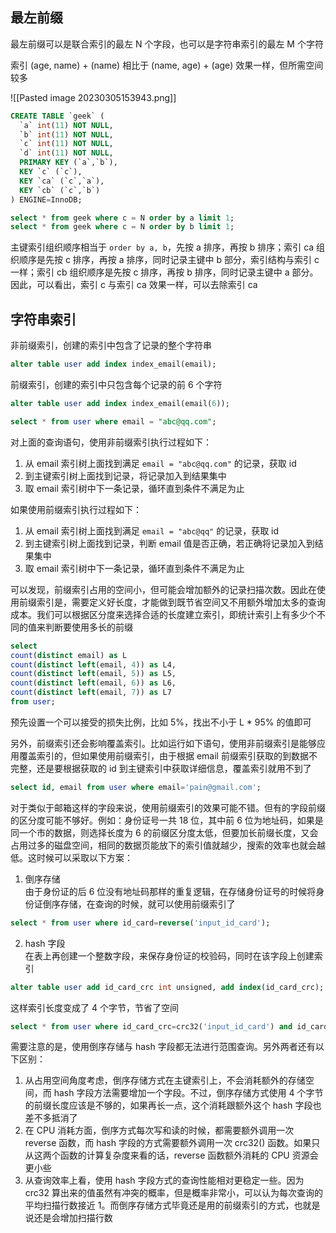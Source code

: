## 最左前缀

最左前缀可以是联合索引的最左 N 个字段，也可以是字符串索引的最左 M 个字符

索引 (age, name) + (name) 相比于 (name, age) + (age) 效果一样，但所需空间较多

![[Pasted image 20230305153943.png]]

```sql
CREATE TABLE `geek` (
  `a` int(11) NOT NULL,
  `b` int(11) NOT NULL,
  `c` int(11) NOT NULL,
  `d` int(11) NOT NULL,
  PRIMARY KEY (`a`,`b`),
  KEY `c` (`c`),
  KEY `ca` (`c`,`a`),
  KEY `cb` (`c`,`b`)
) ENGINE=InnoDB;
```

```sql
select * from geek where c = N order by a limit 1;
select * from geek where c = N order by b limit 1;
```

主键索引组织顺序相当于 `order by a, b`，先按 a 排序，再按 b 排序；索引 ca 组织顺序是先按 c 排序，再按 a 排序，同时记录主键中 b 部分，索引结构与索引 c 一样；索引 cb 组织顺序是先按 c 排序，再按 b 排序，同时记录主键中 a 部分。因此，可以看出，索引 c 与索引 ca 效果一样，可以去除索引 ca

## 字符串索引

非前缀索引，创建的索引中包含了记录的整个字符串

```sql
alter table user add index index_email(email);
```

前缀索引，创建的索引中只包含每个记录的前 6 个字符

```sql
alter table user add index index_email(email(6));
```

```sql
select * from user where email = "abc@qq.com";
```

对上面的查询语句，使用非前缀索引执行过程如下：

1.  从 email 索引树上面找到满足 `email = "abc@qq.com"` 的记录，获取 id
2.  到主键索引树上面找到记录，将记录加入到结果集中
3.  取 email 索引树中下一条记录，循环直到条件不满足为止

如果使用前缀索引执行过程如下：

1.  从 email 索引树上面找到满足 `email = "abc@qq"` 的记录，获取 id
2.  到主键索引树上面找到记录，判断 email 值是否正确，若正确将记录加入到结果集中
3.  取 email 索引树中下一条记录，循环直到条件不满足为止

可以发现，前缀索引占用的空间小，但可能会增加额外的记录扫描次数。因此在使用前缀索引是，需要定义好长度，才能做到既节省空间又不用额外增加太多的查询成本。我们可以根据区分度来选择合适的长度建立索引，即统计索引上有多少个不同的值来判断要使用多长的前缀

```sql
select
count(distinct email) as L
count(distinct left(email, 4)) as L4,
count(distinct left(email, 5)) as L5,
count(distinct left(email, 6)) as L6,
count(distinct left(email, 7)) as L7
from user;
```

预先设置一个可以接受的损失比例，比如 5%，找出不小于 L * 95% 的值即可

另外，前缀索引还会影响覆盖索引。比如运行如下语句，使用非前缀索引是能够应用覆盖索引的，但如果使用前缀索引，由于根据 email 前缀索引获取的到数据不完整，还是要根据获取的 id 到主键索引中获取详细信息，覆盖索引就用不到了

```sql
select id, email from user where email='pain@gmail.com';
```

对于类似于邮箱这样的字段来说，使用前缀索引的效果可能不错。但有的字段前缀的区分度可能不够好。例如：身份证号一共 18 位，其中前 6 位为地址码，如果是同一个市的数据，则选择长度为 6 的前缀区分度太低，但要加长前缀长度，又会占用过多的磁盘空间，相同的数据页能放下的索引值就越少，搜索的效率也就会越低。这时候可以采取以下方案：

1.  倒序存储  
    由于身份证的后 6 位没有地址码那样的重复逻辑，在存储身份证号的时候将身份证倒序存储，在查询的时候，就可以使用前缀索引了

```sql
select * from user where id_card=reverse('input_id_card');
```

2.  hash 字段  
    在表上再创建一个整数字段，来保存身份证的校验码，同时在该字段上创建索引

```sql
alter table user add id_card_crc int unsigned, add index(id_card_crc);
```

这样索引长度变成了 4 个字节，节省了空间

```sql
select * from user where id_card_crc=crc32('input_id_card') and id_card='input_id_card';
```

需要注意的是，使用倒序存储与 hash 字段都无法进行范围查询。另外两者还有以下区别：

1.  从占用空间角度考虑，倒序存储方式在主键索引上，不会消耗额外的存储空间，而 hash 字段方法需要增加一个字段。不过，倒序存储方式使用 4 个字节的前缀长度应该是不够的，如果再长一点，这个消耗跟额外这个 hash 字段也差不多抵消了
2.  在 CPU 消耗方面，倒序方式每次写和读的时候，都需要额外调用一次 reverse 函数，而 hash 字段的方式需要额外调用一次 crc32() 函数。如果只从这两个函数的计算复杂度来看的话，reverse 函数额外消耗的 CPU 资源会更小些
3.  从查询效率上看，使用 hash 字段方式的查询性能相对更稳定一些。因为 crc32 算出来的值虽然有冲突的概率，但是概率非常小，可以认为每次查询的平均扫描行数接近 1。而倒序存储方式毕竟还是用的前缀索引的方式，也就是说还是会增加扫描行数